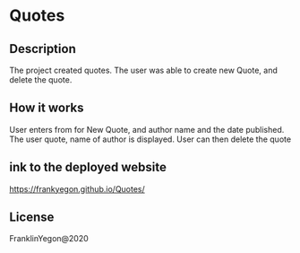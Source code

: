# Quotes

## Description
The project created quotes. The user was able to create new Quote, and delete the quote.

## How it works
User enters from for New Quote, and author name and the date published. The user quote, name of author is displayed. User can then delete the quote

## ink to the deployed website
https://frankyegon.github.io/Quotes/

## License
FranklinYegon@2020

